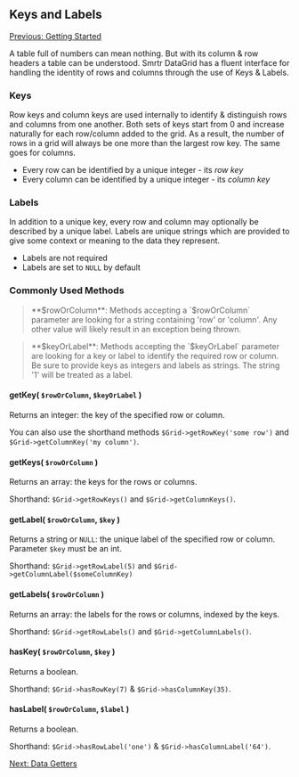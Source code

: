 ## Keys and Labels

[Previous: Getting Started](getting-started.md)

A table full of numbers can mean nothing. But with its column & row headers a table can be understood. 
Smrtr DataGrid has a fluent interface for handling the identity of rows and columns through the use of Keys & Labels.

### Keys
Row keys and column keys are used internally to identify & distinguish rows and columns from one another.
Both sets of keys start from 0 and increase naturally for each row/column added to the grid.
As a result, the number of rows in a grid will always be one more than the largest row key. The same goes for columns.

 - Every row can be identified by a unique integer - its *row key*
 - Every column can be identified by a unique integer - its *column key*

### Labels
In addition to a unique key, every row and column may optionally be described by a unique label.
Labels are unique strings which are provided to give some context or meaning to the data they represent.

 - Labels are not required
 - Labels are set to `NULL` by default

### Commonly Used Methods

> **$rowOrColumn**: Methods accepting a `$rowOrColumn` parameter are looking for a string containing 'row' or 'column'.
> Any other value will likely result in an exception being thrown.

> **$keyOrLabel**: Methods accepting the `$keyOrLabel` parameter are looking for a key or label to identify the required
> row or column. Be sure to provide keys as integers and labels as strings.
> The string '1' will be treated as a label.

#### getKey( `$rowOrColumn`, `$keyOrLabel` )
Returns an integer: the key of the specified row or column.

You can also use the shorthand methods `$Grid->getRowKey('some row')` and `$Grid->getColumnKey('my column')`.

#### getKeys( `$rowOrColumn` )
Returns an array: the keys for the rows or columns.

Shorthand: `$Grid->getRowKeys()` and `$Grid->getColumnKeys()`.

#### getLabel( `$rowOrColumn`, `$key` )
Returns a string or `NULL`: the unique label of the specified row or column. Parameter `$key` must be an int.

Shorthand: `$Grid->getRowLabel(5)` and `$Grid->getColumnLabel($someColumnKey)`

#### getLabels( `$rowOrColumn` )
Returns an array: the labels for the rows or columns, indexed by the keys.

Shorthand: `$Grid->getRowLabels()` and `$Grid->getColumnLabels()`.

#### hasKey( `$rowOrColumn`, `$key` )
Returns a boolean. 

Shorthand: `$Grid->hasRowKey(7)` & `$Grid->hasColumnKey(35)`.

#### hasLabel( `$rowOrColumn`, `$label` )
Returns a boolean. 

Shorthand: `$Grid->hasRowLabel('one')` & `$Grid->hasColumnLabel('64')`.

[Next: Data Getters](data-getters.md)